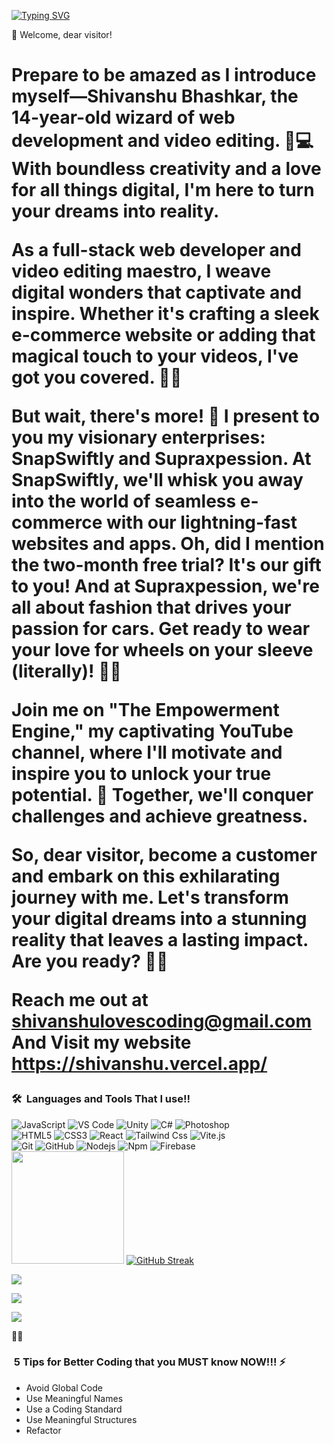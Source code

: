 [![Typing SVG](https://readme-typing-svg.demolab.com?font=Pacifico&pause=1000&color=5924ED&background=EFEBFA&center=true&vCenter=true&width=435&lines=%F0%9F%8C%9F+14-year-old+Web+Wizard;%26+Fashion+Maverick+%F0%9F%8C%90%F0%9F%9A%97%E2%9C%A8;Founder+of+SnapSwiftly%3A+Creating+;seamless+e-commerce+websites+%26+apps;Get+2+months+FREE+;%26+lightning-fast+service+%E2%9A%A1;Check+out+SupraXpression+for+;car-themed+fashion+finds+%F0%9F%9A%80%F0%9F%91%95;Subscribe+to+%22The+Empowerment+Engine%22+;on+YouTube+for+;+motivation+that+drives+success+%F0%9F%94%A5%F0%9F%92%AA;Join+my+digital+revolution+;%26+style+your+ride!+%F0%9F%8C%9F%F0%9F%94%A5)](https://git.io/typing-svg)

<hi> 🌟 Welcome, dear visitor!<h1/> Prepare to be amazed as I introduce myself—Shivanshu Bhashkar, the 14-year-old wizard of web development and video editing. 🎩💻 With boundless creativity and a love for all things digital, I'm here to turn your dreams into reality.

As a full-stack web developer and video editing maestro, I weave digital wonders that captivate and inspire. Whether it's crafting a sleek e-commerce website or adding that magical touch to your videos, I've got you covered. 🌟✨

But wait, there's more! 🎉 I present to you my visionary enterprises: SnapSwiftly and Supraxpession. At SnapSwiftly, we'll whisk you away into the world of seamless e-commerce with our lightning-fast websites and apps. Oh, did I mention the two-month free trial? It's our gift to you! And at Supraxpession, we're all about fashion that drives your passion for cars. Get ready to wear your love for wheels on your sleeve (literally)! 🚗🔥

Join me on "The Empowerment Engine," my captivating YouTube channel, where I'll motivate and inspire you to unlock your true potential. 🚀 Together, we'll conquer challenges and achieve greatness.

So, dear visitor, become a customer and embark on this exhilarating journey with me. Let's transform your digital dreams into a stunning reality that leaves a lasting impact. Are you ready? 💫💪

Reach me out at shivanshulovescoding@gmail.com And Visit my website https://shivanshu.vercel.app/

### 🛠 &nbsp;Languages and Tools That I use!!

![JavaScript](https://img.shields.io/badge/-JavaScript-%23F7DF1C?style=for-the-badge&logo=javascript&logoColor=000000&labelColor=%23F7DF1C&color=%23FFCE5A)
![VS Code](http://img.shields.io/badge/-VS%20Code-007ACC?style=for-the-badge&logo=visual-studio-code&logoColor=ffffff)
![Unity](https://img.shields.io/badge/Unity-Lightpurple?style=for-the-badge&logo=UNITY)
![C#](https://img.shields.io/badge/%23-111?style=for-the-badge&logo=C#)
![Photoshop](https://img.shields.io/badge/Photoshop-grey?style=for-the-badge)
<br>
![HTML5](https://img.shields.io/badge/-HTML5-%23E44D27?style=for-the-badge&logo=html5&logoColor=ffffff)
![CSS3](https://img.shields.io/badge/-CSS3-%231572B6?style=for-the-badge&logo=css3)
![React](https://img.shields.io/badge/-React-61DAFB?style=for-the-badge&logo=react&logoColor=ffffff)
![Tailwind Css](https://img.shields.io/badge/Tailwind_CSS-38B2AC?style=for-the-badge&logo=tailwind-css&logoColor=white)
![Vite.js](https://img.shields.io/badge/Vite-.js-Green?style=for-the-badge)
<br>
![Git](https://img.shields.io/badge/-Git-%23F05032?style=for-the-badge&logo=git&logoColor=%23ffffff)
![GitHub](https://img.shields.io/badge/-GitHub-181717?style=for-the-badge&logo=github)
![Nodejs](https://img.shields.io/badge/-Nodejs-339933?style=for-the-badge&logo=Node.js&logoColor=ffffff)
![Npm](https://img.shields.io/badge/-npm-CB3837?style=for-the-badge&logo=npm)
![Firebase](https://img.shields.io/badge/-Firebase-FFCA28?style=for-the-badge&logo=firebase&logoColor=ffffff)
<br>
<img height="180em" src="https://github-readme-stats-eight-theta.vercel.app/api?username=Clever-Shivanshu&show_icons=true&theme=algolia&include_all_commits=true&count_private=true"/>
[![GitHub Streak](https://github-readme-streak-stats.herokuapp.com?user=Clever-Shivanshu&theme=tokyonight)](https://git.io/streak-stats)

<img src="https://img.shields.io/github/followers/Clever-Shivanshu?style=social"/>
<p>
  <a href="https://shivanshu.vercel.app/"><img src="https://img.shields.io/badge/Visit-My%20website-purple"/></a>

<a href="mailto:shivanshulovescoding@gmail.com"><img src="https://img.shields.io/badge/-shivanshulovescoding@gmail.com-D14836?style=flat&logo=Gmail&logoColor=white"/></a>

</p>

:technologist:

### &nbsp;5 Tips for Better Coding that you MUST know NOW!!! ⚡

- Avoid Global Code
- Use Meaningful Names
- Use a Coding Standard
- Use Meaningful Structures  
- Refactor  

